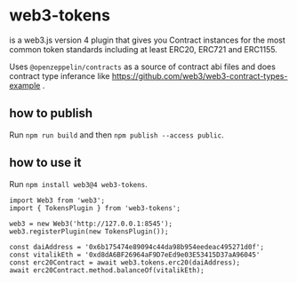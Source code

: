 web3-tokens
===========

is a web3.js version 4 plugin that gives you Contract instances for the most common token standards including at least ERC20, ERC721 and ERC1155.

Uses `@openzeppelin/contracts` as a source of contract abi files and does contract type inferance like https://github.com/web3/web3-contract-types-example .


how to publish
--------------

Run `npm run build` and then `npm publish --access public`.


how to use it
-------------

Run `npm install web3@4 web3-tokens`.

```
import Web3 from 'web3';
import { TokensPlugin } from 'web3-tokens';

web3 = new Web3('http://127.0.0.1:8545');
web3.registerPlugin(new TokensPlugin());

const daiAddress = '0x6b175474e89094c44da98b954eedeac495271d0f';
const vitalikEth = '0xd8dA6BF26964aF9D7eEd9e03E53415D37aA96045'
const erc20Contract = await web3.tokens.erc20(daiAddress);
await erc20Contract.method.balanceOf(vitalikEth);
```

